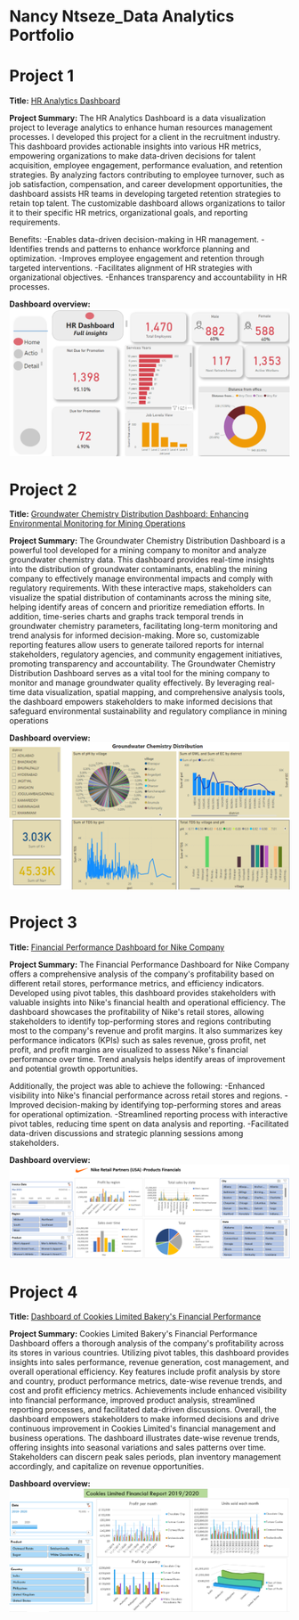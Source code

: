 # Nancy Ntseze_Data Analytics Portfolio
# Project 1
**Title:** [HR Analytics Dashboard](https://github.com/Nancyntseze/Data-Analytics)

**Project Summary:** The HR Analytics Dashboard is a data visualization project to leverage analytics to enhance human resources management processes. I developed this project for a client in the recruitment industry. This dashboard provides actionable insights into various HR metrics, empowering organizations to make data-driven decisions for talent acquisition, employee engagement, performance evaluation, and retention strategies. By analyzing factors contributing to employee turnover, such as job satisfaction, compensation, and career development opportunities, the dashboard assists HR teams in developing targeted retention strategies to retain top talent. The customizable dashboard allows organizations to tailor it to their specific HR metrics, organizational goals, and reporting requirements.

Benefits:
-Enables data-driven decision-making in HR management.
-Identifies trends and patterns to enhance workforce planning and optimization.
-Improves employee engagement and retention through targeted interventions.
-Facilitates alignment of HR strategies with organizational objectives.
-Enhances transparency and accountability in HR processes.

**Dashboard overview:**
![HR_Data](HR_Data.png)

# Project 2
**Title:** [Groundwater Chemistry Distribution Dashboard: Enhancing Environmental Monitoring for Mining Operations](https://github.com/Nancyntseze/Data-Analytics)

**Project Summary:**  The Groundwater Chemistry Distribution Dashboard is a powerful tool developed for a mining company to monitor and analyze groundwater chemistry data. This dashboard provides real-time insights into the distribution of groundwater contaminants, enabling the mining company to effectively manage environmental impacts and comply with regulatory requirements. With these interactive maps, stakeholders can visualize the spatial distribution of contaminants across the mining site, helping identify areas of concern and prioritize remediation efforts. In addition, time-series charts and graphs track temporal trends in groundwater chemistry parameters, facilitating long-term monitoring and trend analysis for informed decision-making. More so, customizable reporting features allow users to generate tailored reports for internal stakeholders, regulatory agencies, and community engagement initiatives, promoting transparency and accountability.
The Groundwater Chemistry Distribution Dashboard serves as a vital tool for the mining company to monitor and manage groundwater quality effectively. By leveraging real-time data visualization, spatial mapping, and comprehensive analysis tools, the dashboard empowers stakeholders to make informed decisions that safeguard environmental sustainability and regulatory compliance in mining operations

**Dashboard overview:**
![Chemistry_Distribution](Chemistry_Distribution.png)

# Project 3
**Title:** [Financial Performance Dashboard for Nike Company](https://github.com/Nancyntseze/Data-Analytics)

**Project Summary:**  The Financial Performance Dashboard for Nike Company offers a comprehensive analysis of the company's profitability based on different retail stores, performance metrics, and efficiency indicators. Developed using pivot tables, this dashboard provides stakeholders with valuable insights into Nike's financial health and operational efficiency. The dashboard showcases the profitability of Nike's retail stores, allowing stakeholders to identify top-performing stores and regions contributing most to the company's revenue and profit margins. It also summarizes key performance indicators (KPIs) such as sales revenue, gross profit, net profit, and profit margins are visualized to assess Nike's financial performance over time. Trend analysis helps identify areas of improvement and potential growth opportunities. 

Additionally, the project was able to achieve the following:
-Enhanced visibility into Nike's financial performance across retail stores and regions.
-Improved decision-making by identifying top-performing stores and areas for operational optimization.
-Streamlined reporting process with interactive pivot tables, reducing time spent on data analysis and reporting.
-Facilitated data-driven discussions and strategic planning sessions among stakeholders.

**Dashboard overview:**
![Nike_Financial_Report](Nike_Financial_Report.png)

# Project 4
**Title:** [Dashboard of Cookies Limited Bakery's Financial Performance](https://github.com/Nancyntseze/Data-Analytics)

**Project Summary:**  Cookies Limited Bakery's Financial Performance Dashboard offers a thorough analysis of the company's profitability across its stores in various countries. Utilizing pivot tables, this dashboard provides insights into sales performance, revenue generation, cost management, and overall operational efficiency. Key features include profit analysis by store and country, product performance metrics, date-wise revenue trends, and cost and profit efficiency metrics. Achievements include enhanced visibility into financial performance, improved product analysis, streamlined reporting processes, and facilitated data-driven discussions. Overall, the dashboard empowers stakeholders to make informed decisions and drive continuous improvement in Cookies Limited's financial management and business operations.
The dashboard illustrates date-wise revenue trends, offering insights into seasonal variations and sales patterns over time. Stakeholders can discern peak sales periods, plan inventory management accordingly, and capitalize on revenue opportunities.

**Dashboard overview:**
![Cookies_Limited_Financials](Cookies_Limited_Financials.png)












